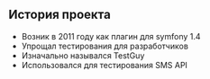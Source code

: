 ##  История проекта

* Возник в 2011 году как плагин для symfony 1.4
* Упрощал тестирования для разработчиков
* Изначально назывался TestGuy
* Использовался для тестирования SMS API 
